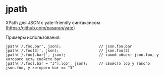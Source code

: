 jpath
=====

XPath для JSON с yate-friendly синтаксисом (https://github.com/pasaran/yate)

Примеры использования:
```
jpath('/.foo.bar', json);                 // json.foo.bar
jpath('/.foo[3]', json);                  // json.foo[3]
jpath('/.foo[.bar]', json);               // такой объект json.foo, у которого есть свойсто bar
jpath('/.foo[.bar = "3"].lop', json);     // свойсто lop у такого json.foo, у которого bar == "3" 
```